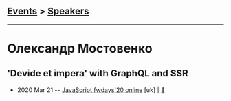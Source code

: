 ## [Events](../README.md) > [Speakers](../speakers.md)
---

# Олександр Мостовенко

## &#39;Devide et impera&#39; with GraphQL and SSR
- 2020 Mar 21 -- [JavaScript fwdays&#39;20 online](https://youtu.be/i1LtjUYtduI) [uk] | [:notebook:](https://www.slideshare.net/fwdays/alexander-mostovenko-devide-at-impera-with-graphql-and-ssr)  
